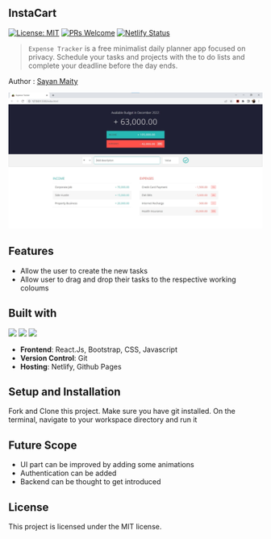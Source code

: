 ## InstaCart 

[![License: MIT](https://img.shields.io/badge/License-MIT-yellow.svg)](https://opensource.org/licenses/MIT) 
[![PRs Welcome](https://img.shields.io/badge/PRs-welcome-brightgreen.svg)](http://makeapullrequest.com)
[![Netlify Status](https://api.netlify.com/api/v1/badges/d989ba5f-681a-446f-b47f-f196a4a0bb35/deploy-status)](https://app.netlify.com/sites/sayancr777-instacart/deploys)

>```Expense Tracker``` is a free minimalist daily planner app focused on privacy. Schedule your tasks and projects with the to do lists and complete your deadline before the day ends. 

Author : [Sayan Maity](sayancr777@gmail.com)

![preview](https://github.com/Sayan-Maity/Expense-Tracker/blob/main/assets/Preview.jpg)

## Features

- Allow the user to create the new tasks
- Allow user to drag and drop their tasks to the respective working coloums

## Built with
<img src="https://img.shields.io/badge/html5%20-%23E34F26.svg?&style=for-the-badge&logo=html5&logoColor=white"/>  <img src="https://img.shields.io/badge/css3%20-%231572B6.svg?&style=for-the-badge&logo=css3&logoColor=white"/> <img src="https://img.shields.io/badge/javascript%20-%23323330.svg?&style=for-the-badge&logo=javascript&logoColor=%23F7DF1E"/> 

- **Frontend**: React.Js, Bootstrap, CSS, Javascript
- **Version Control**: Git
- **Hosting**: Netlify, Github Pages

## Setup and Installation
Fork and Clone this project. Make sure you have git installed. On the terminal, navigate to your workspace directory and run it
​
## Future Scope
- UI part can be improved by adding some animations
- Authentication can be added 
- Backend can be thought to get introduced
​
## License
This project is licensed under the MIT license.

